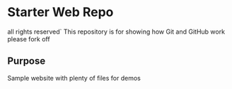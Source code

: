 # Starter Web Repo
all rights reserved`
This repository is for showing how Git and GitHub work
please fork off
## Purpose

Sample website with plenty of files for demos
